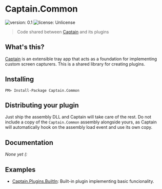 ﻿# Captain.Common
![version: 0.1](https://img.shields.io/badge/version-0.1-blue.svg)
![license: Unlicense](https://img.shields.io/badge/license-Unlicense-brightgreen.svg)
> Code shared between [Captain](https://github.com/CaptainApp) and its plugins

## What's this?
[Captain](https://github.com/CaptainApp) is an extensible tray app that acts as a foundation for implementing
custom screen capturers. This is a shared library for creating plugins.

## Installing
```
PM> Install-Package Captain.Common
```

## Distributing your plugin
Just ship the assembly DLL and Captain will take care of the rest. Do not include a copy of the `Captain.Common`
assembly alongside yours, as Captain will automatically hook on the assembly load event and use its own copy.

## Documentation
_None yet (:_

## Examples
- [Captain.Plugins.BuiltIn](https://github.com/CaptainApp/Captain/tree/master/Captain.Plugins.BuiltIn): Built-in plugin
  implementing basic funcionality.
